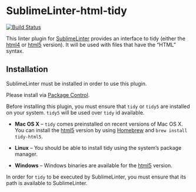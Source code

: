 SublimeLinter-html-tidy
=========================

[![Build Status](https://travis-ci.org/SublimeLinter/SublimeLinter-html-tidy.svg?branch=master)](https://travis-ci.org/SublimeLinter/SublimeLinter-html-tidy)

This linter plugin for [SublimeLinter](https://github.com/SublimeLinter/SublimeLinter) provides an interface to tidy (either the [html4](http://tidy.sourceforge.net) or [html5](http://w3c.github.io/tidy-html5/) version). It will be used with files that have the “HTML” syntax.

## Installation
SublimeLinter must be installed in order to use this plugin. 

Please install via [Package Control](https://sublime.wbond.net/installation).

Before installing this plugin, you must ensure that `tidy` or `tidy5` are installed on your system. `tidy5` will be used over `tidy` id available.

- **Mac OS X** – `tidy` comes preinstalled on recent versions of Mac OS X. You can install the [html5](https://github.com/w3c/tidy-html5) version by using [Homebrew](http://brew.sh) and `brew install tidy-html5`.

- **Linux** – You should be able to install tidy using the system’s package manager.

- **Windows** – Windows binaries are available for the [html5](http://tidybatchfiles.info/) version.

In order for `tidy` to be executed by SublimeLinter, you must ensure that its path is available to SublimeLinter.
